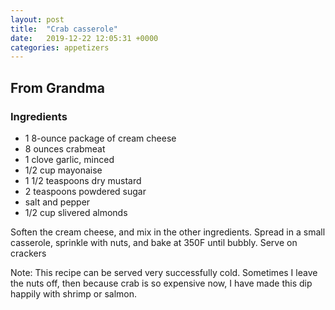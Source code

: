 ```yaml
---
layout: post
title:  "Crab casserole"
date:   2019-12-22 12:05:31 +0000
categories: appetizers
---
```


## From Grandma
### Ingredients
* 1 8-ounce package of cream cheese
* 8 ounces crabmeat 
* 1 clove garlic, minced
* 1/2 cup mayonaise
* 1 1/2 teaspoons dry mustard
* 2 teaspoons powdered sugar
* salt and pepper
* 1/2 cup slivered almonds


Soften the cream cheese, and mix in the other ingredients. Spread in a small casserole, sprinkle with nuts, and bake at 350F until bubbly. Serve on crackers



Note: This recipe can be served very successfully cold. Sometimes I leave the nuts off, then because crab is so expensive now, I have made this dip happily with shrimp or salmon.
